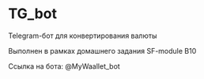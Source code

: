 # TG_bot
Telegram-бот для конвертирования валюты

Выполнен в рамках домашнего задания SF-module B10 

Ссылка на бота: @MyWaallet_bot
